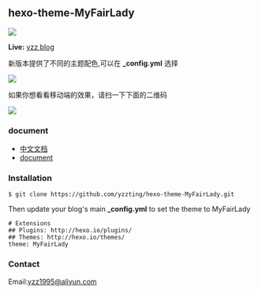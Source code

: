 ## hexo-theme-MyFairLady

![](http://7xp1k3.com1.z0.glb.clouddn.com/%E5%BE%AE%E4%BF%A1%E6%88%AA%E5%9B%BE_20160901224144.png)

**Live:** [yzz blog](http://www.yzz1995.cn)

新版本提供了不同的主题配色,可以在 **_config.yml** 选择

![](http://7xp1k3.com1.z0.glb.clouddn.com/theme.png)

如果你想看看移动端的效果，请扫一下下面的二维码

![](http://7xp1k3.com1.z0.glb.clouddn.com/website.png)

### document

* [中文文档](https://github.com/yzzting/hexo-theme-MyFairLady/blob/master/doc/README-zh.md)
* [document](https://github.com/yzzting/hexo-theme-MyFairLady/blob/master/doc/README-en.md)

### Installation

    $ git clone https://github.com/yzzting/hexo-theme-MyFairLady.git

Then update your blog's main **_config.yml** to set the theme to MyFairLady    

    # Extensions
    ## Plugins: http://hexo.io/plugins/
    ## Themes: http://hexo.io/themes/
    theme: MyFairLady

### Contact

Email:[yzz1995@aliyun.com](mailto:yzz1995@aliyun.com)
